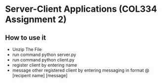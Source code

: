 # Server-Client Applications (COL334 Assignment 2)
## How to use it
- Unzip The File
- run command python server.py
- run command python client.py
- register client by entering name
- message other registered client by entering messaging in format @ [recipent name] [message]
